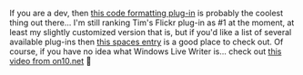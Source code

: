 If you are a dev, then [this code formatting plug-in](http://stevedunns.blogspot.com/2006/08/code-formatter-plugin-for-windows-live.html) is probably the coolest thing out there... I'm still ranking Tim's Flickr plug-in as #1 at the moment, at least my slightly customized version that is, but if you'd like a list of several available plug-ins then [this spaces entry](http://jeftek.spaces.live.com/blog/cns!F2042DC08607EF2!610.entry) is a good place to check out. Of course, if you have no idea what Windows Live Writer is... check out [this video from on10.net](http://www.on10.net/Blogs/TheShow/4891/) 🙂